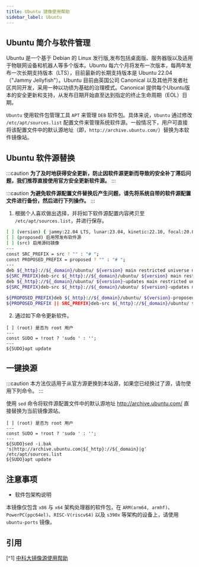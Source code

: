 ```yaml
---
title: Ubuntu 镜像使用帮助
sidebar_label: Ubuntu
---
```


## Ubuntu 简介与软件管理

Ubuntu 是一个基于 Debian 的 Linux 发行版,发布包括桌面版、服务器版以及适用于物联网设备和机器人等多个版本。Ubuntu 每六个月将发布一次版本，每两年发布一次长期支持版本（LTS），目前最新的长期支持版本是 Ubuntu 22.04（"Jammy Jellyfish"）。Ubuntu 目前由英国公司 Canonical 以及其他开发者社区共同开发，采用一种以功绩为基础的治理模式。Canonical 提供每个Ubuntu版本的安全更新和支持，从发布日期开始直至达到指定的终止生命周期（EOL）日期。

`Ubuntu` 使用软件包管理工具 `APT` 来管理 `DEB` 软件包。具体来说，`Ubuntu` 通过修改 `/etc/apt/sources.list` 配置文件来管理系统软件源。一般情况下，用户可直接将该配置文件中的默认源地址（即，`http://archive.ubuntu.com/`）替换为本软件镜像站。

## Ubuntu 软件源替换

:::caution
**为了及时地获得安全更新，防止因软件源更新而导致的安全补丁滞后问题，我们推荐直接使用官方安全更新软件源。**
:::

:::caution
**为避免软件源配置文件替换后产生问题，请先将系统自带的软件源配置文件进行备份，然后进行下列操作。**
:::

1. 根据个人喜欢做出选择，并将如下软件源配置内容拷贝至 `/etc/apt/sources.list`，并进行保存。

```bash varcode
[ ] (version) { jammy:22.04 LTS, lunar:23.04, kinetic:22.10, focal:20.04 LTS, bionic:18.04 LTS, xenial:16.04 LTS, trusty:14.04 LTS } Ubuntu 版本
[ ] (proposed) 启用预发布软件源
[ ] (src) 启用源码镜像
---
const SRC_PREFIX = src ? "" : "# ";
const PROPOSED_PREFIX = proposed ? "" : "# ";
---
deb ${_http}://${_domain}/ubuntu/ ${version} main restricted universe multiverse
${SRC_PREFIX}deb-src ${_http}://${_domain}/ubuntu/ ${version} main restricted universe multiverse
deb ${_http}://${_domain}/ubuntu/ ${version}-updates main restricted universe multiverse
${SRC_PREFIX}deb-src ${_http}://${_domain}/ubuntu/ ${version}-updates main restricted universe multiverse

${PROPOSED_PREFIX}deb ${_http}://${_domain}/ubuntu/ ${version}-proposed main restricted universe multiverse
${PROPOSED_PREFIX || SRC_PREFIX}deb-src ${_http}://${_domain}/ubuntu/ ${version}-proposed main restricted universe multiverse
```

2. 通过如下命令更新软件。

```shell varcode
[ ] (root) 是否为 root 用户
---
const SUDO = !root ? 'sudo ' : '';
---
${SUDO}apt update
```

## 一键换源

:::caution
本方法仅适用于从官方源更换到本站源，如果您已经换过了源，请勿使用下列命令。
:::

使用 `sed` 命令将软件源配置文件中的默认源地址 <http://archive.ubuntu.com/> 直接替换为当前镜像源站。

```shell varcode
[ ] (root) 是否为 root 用户
---
const SUDO = !root ? 'sudo ' : '';
---
${SUDO}sed -i.bak 's|http://archive.ubuntu.com|${_http}://${_domain}|g' /etc/apt/sources.list
${SUDO}apt update
```

<!-- 本方法没有替换 security 源，如果想要替换 security 源可以执行以下命令：
```shell varcode
[ ] (root) 是否为 root 用户
---
const SUDO = !root ? 'sudo ' : '';
---
${SUDO}sed -i.bak 's/security.ubuntu.com/${_domain}/g' /etc/apt/sources.list
``` -->

## 注意事项

- 软件包架构说明

本镜像仅包含 `x86` 与 `x64` 架构处理器的软件包，在 `ARM(arm64, armhf)`、`PowerPC(ppc64el)`、`RISC-V(riscv64)` 以及 `s390x` 等架构的设备上，请使用 `ubuntu-ports` 镜像。

## 引用

[^1] [中科大镜像源使用帮助](https://mirrors.ustc.edu.cn/help/ubuntu.html)  
